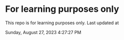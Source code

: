 # For learning purposes only
This repo is for learning purposes only.
Last updated at

Sunday, August 27, 2023 4:27:27 PM


